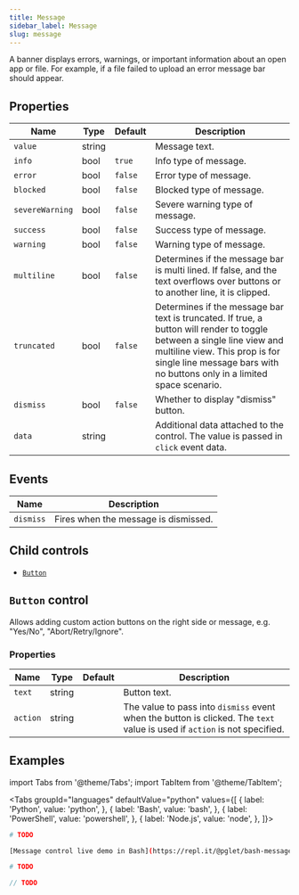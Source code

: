 ```yaml
---
title: Message
sidebar_label: Message
slug: message
---
```


A banner displays errors, warnings, or important information about an open app or file. For example, if a file failed to upload an error message bar should appear.

## Properties

| Name            | Type   | Default | Description |
| --------------- | ------ | ------- | ----------- |
| `value`         | string |         | Message text. |
| `info`          | bool   | `true`  | Info type of message. |
| `error`         | bool   | `false` | Error type of message. |
| `blocked`       | bool   | `false` | Blocked type of message. |
| `severeWarning` | bool   | `false` | Severe warning type of message. |
| `success`       | bool   | `false` | Success type of message. |
| `warning`       | bool   | `false` | Warning type of message. |
| `multiline`     | bool   | `false` | Determines if the message bar is multi lined. If false, and the text overflows over buttons or to another line, it is clipped. |
| `truncated`     | bool   | `false` | Determines if the message bar text is truncated. If true, a button will render to toggle between a single line view and multiline view. This prop is for single line message bars with no buttons only in a limited space scenario. |
| `dismiss`       | bool   | `false` | Whether to display "dismiss" button. |
| `data`          | string |         | Additional data attached to the control. The value is passed in `click` event data. |

## Events

| Name      | Description |
| --------- | ----------- |
| `dismiss` | Fires when the message is dismissed. |

## Child controls

* [`Button`](#button-control)

## `Button` control

Allows adding custom action buttons on the right side or message, e.g. "Yes/No", "Abort/Retry/Ignore".

### Properties

| Name            | Type   | Default | Description |
| --------------- | ------ | ------- | ----------- |
| `text`          | string |         | Button text. |
| `action`        | string |         | The value to pass into `dismiss` event when the button is clicked. The `text` value is used if `action` is not specified. |

## Examples

import Tabs from '@theme/Tabs';
import TabItem from '@theme/TabItem';

<Tabs groupId="languages" defaultValue="python" values={[
  { label: 'Python', value: 'python', },
  { label: 'Bash', value: 'bash', },
  { label: 'PowerShell', value: 'powershell', },
  { label: 'Node.js', value: 'node', },
]}>

<TabItem value="python">

```python
# TODO
```

</TabItem>

<TabItem value="bash">

```bash
[Message control live demo in Bash](https://repl.it/@pglet/bash-messages-example)
```

</TabItem>

<TabItem value="powershell">

```powershell
# TODO
```

</TabItem>

<TabItem value="node">

```javascript
// TODO
```

</TabItem>

</Tabs>